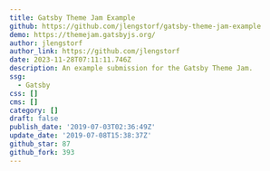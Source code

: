 ```yaml
---
title: Gatsby Theme Jam Example
github: https://github.com/jlengstorf/gatsby-theme-jam-example
demo: https://themejam.gatsbyjs.org/
author: jlengstorf
author_link: https://github.com/jlengstorf
date: 2023-11-28T07:11:11.746Z
description: An example submission for the Gatsby Theme Jam.
ssg:
  - Gatsby
css: []
cms: []
category: []
draft: false
publish_date: '2019-07-03T02:36:49Z'
update_date: '2019-07-08T15:38:37Z'
github_star: 87
github_fork: 393
---
```

